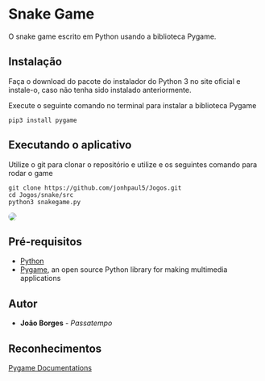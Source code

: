 # Snake Game

O snake game escrito em Python usando a biblioteca Pygame.

## Instalação
Faça o download do pacote do instalador do Python 3 no site oficial e instale-o, caso não tenha sido instalado anteriormente.

Execute o seguinte comando no terminal para instalar a biblioteca Pygame

    pip3 install pygame


## Executando o aplicativo

Utilize o git para clonar o repositório e utilize e os seguintes comando para rodar o game

    git clone https://github.com/jonhpaul5/Jogos.git
    cd Jogos/snake/src
    python3 snakegame.py


 <img style="border-radius:50px;" src="https://uploaddeimagens.com.br/images/004/362/582/original/Screenshot_from_2023-02-21_21-40-36.png?1677027614">


## Pré-requisitos
* [Python](https://www.python.org)
* [Pygame](https://www.pygame.org/wiki/GettingStarted), an open source Python library for making multimedia applications

## Autor

* **João Borges** - *Passatempo*

## Reconhecimentos
 [Pygame Documentations](https://www.pygame.org/docs/)
